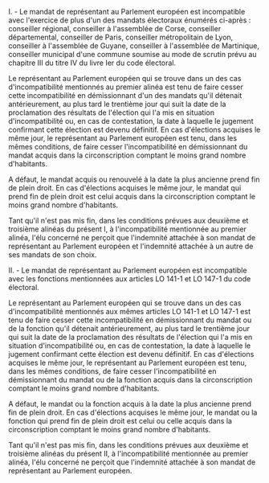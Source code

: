 I. - Le mandat de représentant au Parlement européen est incompatible avec l'exercice de plus d'un des mandats électoraux énumérés ci-après : conseiller régional, conseiller à l'assemblée de Corse, conseiller départemental, conseiller de Paris, conseiller métropolitain de Lyon,  conseiller à l'assemblée de Guyane, conseiller à l'assemblée de Martinique, conseiller municipal d'une commune soumise au mode de scrutin prévu au chapitre III du titre IV du livre Ier du code électoral.

Le représentant au Parlement européen qui se trouve dans un des cas d'incompatibilité mentionnés au premier alinéa est tenu de faire cesser cette incompatibilité en démissionnant d'un des mandats qu'il détenait antérieurement, au plus tard le trentième jour qui suit la date de la proclamation des résultats de l'élection qui l'a mis en situation d'incompatibilité ou, en cas de contestation, la date à laquelle le jugement confirmant cette élection est devenu définitif. En cas d'élections acquises le même jour, le représentant au Parlement européen est tenu, dans les mêmes conditions, de faire cesser l'incompatibilité en démissionnant du mandat acquis dans la circonscription comptant le moins grand nombre d'habitants.

A défaut, le mandat acquis ou renouvelé à la date la plus ancienne prend fin de plein droit. En cas d'élections acquises le même jour, le mandat qui prend fin de plein droit est celui acquis dans la circonscription comptant le moins grand nombre d'habitants.

Tant qu'il n'est pas mis fin, dans les conditions prévues aux deuxième et troisième alinéas du présent I, à l'incompatibilité mentionnée au premier alinéa, l'élu concerné ne perçoit que l'indemnité attachée à son mandat de représentant au Parlement européen et l'indemnité attachée à un autre de ses mandats de son choix.

II. - Le mandat de représentant au Parlement européen est incompatible avec les fonctions mentionnées aux articles LO 141-1 et LO 147-1 du code électoral.

Le représentant au Parlement européen qui se trouve dans un des cas d'incompatibilité mentionnés aux mêmes articles LO 141-1 et LO 147-1 est tenu de faire cesser cette incompatibilité en démissionnant du mandat ou de la fonction qu'il détenait antérieurement, au plus tard le trentième jour qui suit la date de la proclamation des résultats de l'élection qui l'a mis en situation d'incompatibilité ou, en cas de contestation, la date à laquelle le jugement confirmant cette élection est devenu définitif. En cas d'élections acquises le même jour, le représentant au Parlement européen est tenu, dans les mêmes conditions, de faire cesser l'incompatibilité en démissionnant du mandat ou de la fonction acquis dans la circonscription comptant le moins grand nombre d'habitants.

A défaut, le mandat ou la fonction acquis à la date la plus ancienne prend fin de plein droit. En cas d'élections acquises le même jour, le mandat ou la fonction qui prend fin de plein droit est celui ou celle acquis dans la circonscription comptant le moins grand nombre d'habitants.

Tant qu'il n'est pas mis fin, dans les conditions prévues aux deuxième et troisième alinéas du présent II, à l'incompatibilité mentionnée au premier alinéa, l'élu concerné ne perçoit que l'indemnité attachée à son mandat de représentant au Parlement européen.
